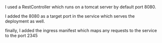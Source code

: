 I used a RestController which runs on 
a tomcat server by default port 8080.

I added the 8080 as a target port in the service which serves the deployment as well.

finally, I added the ingress manifest which maps any requests to the service to the port 2345 